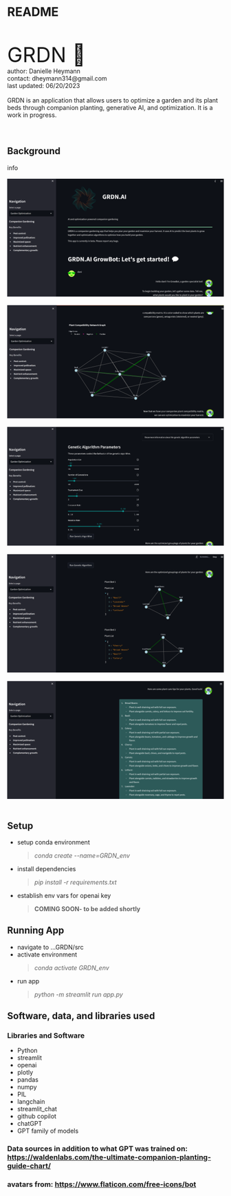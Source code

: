 # README
<br/>
<br/>
<font size = "18"> GRDN 🌱</font>
<br/>
author: Danielle Heymann
<br/>
contact: dheymann314@gmail.com
<br/>
last updated: 06/20/2023
<br/>
<br/>
GRDN is an application that allows users to optimize a garden and its plant beds through companion planting, generative AI, and optimization. It is a work in progress. </font>
<br/>
<br/>
<br/>

## Background
info
<br>
<br>
![app1](src/assets/readme1.png)
<br>
<br>
![app2](src/assets/readme2.png)
<br>
<br>
![app3](src/assets/readme3.png)
<br>
<br>
![app4](src/assets/readme4.png)
<br>
<br>
![app5](src/assets/readme5.png)
<br>
<br>

## Setup
- setup conda environment 
  >*conda create --name=GRDN_env*
- install dependencies
  >*pip install -r requirements.txt*
- establish env vars for openai key
  >**COMING SOON- to be added shortly**

## Running App
- navigate to ...GRDN/src
- activate environment
  >*conda activate GRDN_env*
- run app
  >*python -m streamlit run app.py*
  
## Software, data, and libraries used
### Libraries and Software
- Python
- streamlit
- openai
- plotly
- pandas
- numpy
- PIL
- langchain
- streamlit_chat
- github copilot
- chatGPT
- GPT family of models

### Data sources in addition to what GPT was trained on: https://waldenlabs.com/the-ultimate-companion-planting-guide-chart/
### avatars from: https://www.flaticon.com/free-icons/bot




